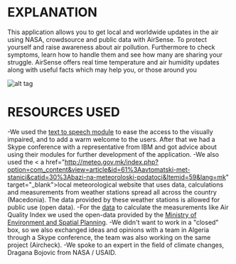# EXPLANATION
This application allows you to get local and worldwide updates in the air using NASA, crowdsource and public data with AirSense. To protect yourself and raise awareness about air pollution. Furthermore to check symptoms, learn how to handle them and see how many are sharing your struggle. AirSense offers real time temperature and air humidity updates along with useful facts which may help you, or those around you

![alt tag](http://i.imgur.com/eTVXcfR.jpg)

# RESOURCES USED
-We used the <a href="http://www.ibm.com/smarterplanet/us/en/ibmwatson/developercloud/text-to-speech.html" target="_blank">text to speech module</a> to ease the access to the visually impaired, and to add a warm welcome to the users. After that we had a Skype conference with a representative from IBM and got advice about using their modules for further development of the application.
-We also used the < a href="http://meteo.gov.mk/index.php?option=com_content&view=article&id=61%3Aavtomatski-met-stanici&catid=30%3Abazi-na-meteoroloski-podatoci&Itemid=59&lang=mk" target="_blank">local meteorological website</a> that uses data, calculations and measurements from weather stations spread all across the country (Macedonia). The data provided by these weather stations is allowed for public use (open data).
-For the <a href='http://airquality.moepp.gov.mk/graphs/site/pages/MakeGraph.php?graph=StationLineGraph&station=Centar&parameter=O3&endDate=2016-04-23&timeMode=Week' target="_blank">data</a> to calculate the measurements like Air Quality Index we used the open-data provided by the <a href="http://www.moepp.gov.mk/" target="_blank">Ministry of Environment and Spatial Planning</a>.
-We didn't want to work in a "closed" box, so we also exchanged ideas and opinions with a team in Algeria through a Skype conference, the team was also working on the same project (Aircheck).
-We spoke to an expert in the field of climate changes, Dragana Bojovic from NASA / USAID.

